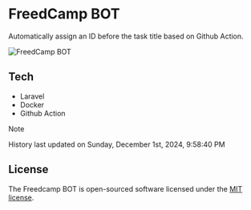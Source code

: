 # FreedCamp BOT

Automatically assign an ID before the task title based on Github Action.

![FreedCamp BOT](https://repository-images.githubusercontent.com/737932867/7d34798b-2680-471c-b089-a78a718d3d6a)

## Tech

- Laravel
- Docker
- Github Action

> [!NOTE]  
> History last updated on Sunday, December 1st, 2024, 9:58:40 PM

## License

The Freedcamp BOT is open-sourced software licensed under the [MIT license](https://opensource.org/licenses/MIT).
